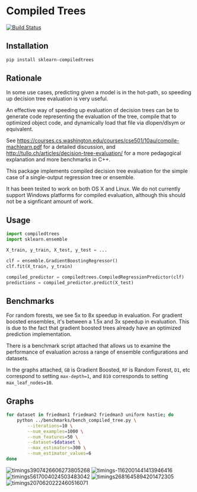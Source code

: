 # Compiled Trees

[![Build Status](https://travis-ci.org/ajtulloch/sklearn-compiledtrees.png?branch=master)](https://travis-ci.org/ajtulloch/sklearn-compiledtrees)

## Installation

```bash
pip install sklearn-compiledtrees
```

## Rationale

In some use cases, predicting given a model is in the hot-path, so speeding up decision tree evaluation is very useful.

An effective way of speeding up evaluation of decision trees can be to generate code representing the evaluation of the tree, compile that to optimized object code, and dynamically load that file via dlopen/dlsym or equivalent.

See <https://courses.cs.washington.edu/courses/cse501/10au/compile-machlearn.pdf> for a detailed discussion, and <http://tullo.ch/articles/decision-tree-evaluation/> for a more pedagogical explanation and more benchmarks in C++.


This package implements compiled decision tree evaluation for the
simple case of a single-output regression tree or ensemble.

It has been tested to work on both OS X and Linux.  We do not
currently support Windows platforms for compiled evaluation, although
this should not be a signficant amount of work.


## Usage

```python
import compiledtrees
import sklearn.ensemble

X_train, y_train, X_test, y_test = ...

clf = ensemble.GradientBoostingRegressor()
clf.fit(X_train, y_train)

compiled_predictor = compiledtrees.CompiledRegressionPredictor(clf)
predictions = compiled_predictor.predict(X_test)
```

## Benchmarks

For random forests, we see 5x to 8x speedup in evaluation. For
gradient boosted ensembles, it's between a 1.5x and 3x speedup in
evaluation. This is due to the fact that gradient boosted trees
already have an optimized prediction implementation.

There is a benchmark script attached that allows us to examine the
performance of evaluation across a range of ensemble configurations
and datasets.

In the graphs attached, `GB` is Gradient Boosted, `RF` is Random
Forest, `D1`, etc correspond to setting `max-depth=1`, and `B10` corresponds to setting `max_leaf_nodes=10`.

## Graphs

```bash
for dataset in friedman1 friedman2 friedman3 uniform hastie; do 
    python ../benchmarks/bench_compiled_tree.py \
        --iterations=10 \
        --num_examples=1000 \
        --num_features=50 \
        --dataset=$dataset \
        --max_estimators=300 \
        --num_estimator_values=6
done
```

![timings3907426606273805268](https://f.cloud.github.com/assets/1121581/2453407/c70a64bc-aedd-11e3-94c7-519411ae6276.png)
![timings-1162001441413946416](https://f.cloud.github.com/assets/1121581/2453409/c70ad4ec-aedd-11e3-972d-07a49a6bc610.png)
![timings5617004024503483042](https://f.cloud.github.com/assets/1121581/2453410/c70b48dc-aedd-11e3-9c68-ec3f9d4672b8.png)
![timings2681645894201472305](https://f.cloud.github.com/assets/1121581/2453411/c70b4de6-aedd-11e3-86bd-d534b0ad0618.png)
![timings2070620222460516071](https://f.cloud.github.com/assets/1121581/2453408/c70aa594-aedd-11e3-8b14-1a26eb1f3eba.png)
